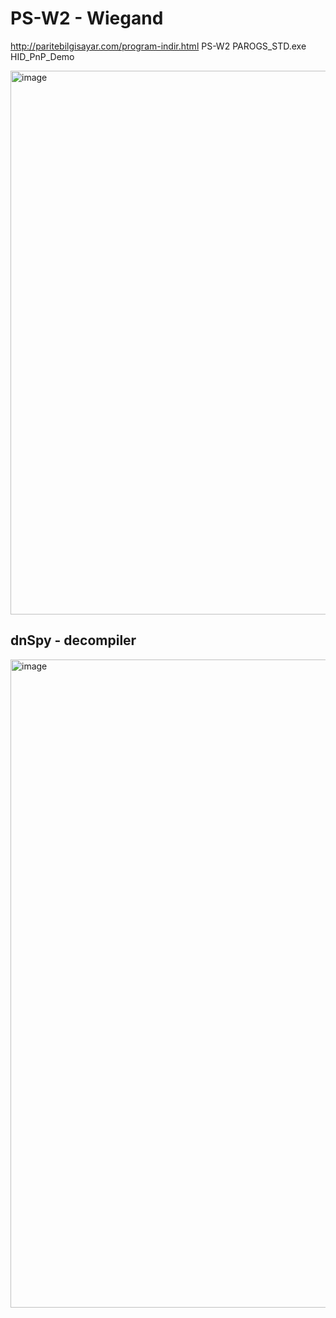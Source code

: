 # PS-W2 - Wiegand
http://paritebilgisayar.com/program-indir.html PS-W2 PAROGS_STD.exe HID_PnP_Demo

<img width="870" alt="image" src="https://github.com/user-attachments/assets/4316f9fb-204a-4983-bc87-6a2932fc2fcd" />

## dnSpy - decompiler
<img width="1037" alt="image" src="https://github.com/user-attachments/assets/062f0e8f-824d-47c2-80a2-972f4f71c087" />
